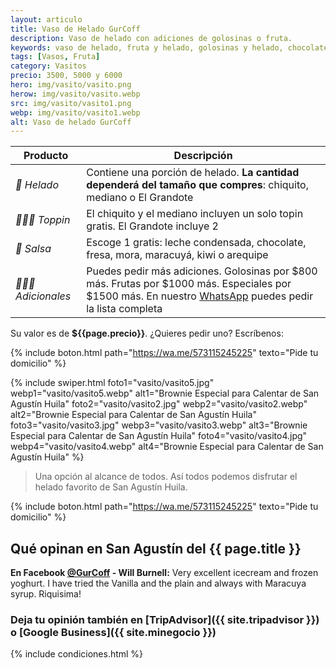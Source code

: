 ```yaml
---
layout: articulo
title: Vaso de Helado GurCoff
description: Vaso de helado con adiciones de golosinas o fruta.
keywords: vaso de helado, fruta y helado, golosinas y helado, chocolate y helado, helados, vaso con helado
tags: [Vasos, Fruta]
category: Vasitos
precio: 3500, 5000 y 6000
hero: img/vasito/vasito.png
herow: img/vasito/vasito.webp
src: img/vasito/vasito1.png
webp: img/vasito/vasito1.webp
alt: Vaso de helado GurCoff
---
```

| Producto | Descripción |
| ----------- | ------ |
| *🍦 Helado* | Contiene una porción de helado. **La cantidad dependerá del tamaño que compres**: chiquito, mediano o El Grandote |
| *🍬🍭🍓 Toppin* | El chiquito y el mediano incluyen un solo topin gratis. El Grandote incluye 2 |
| *🍶 Salsa* | Escoge 1 gratis: leche condensada, chocolate, fresa, mora, maracuyá, kiwi o arequipe |
| *🍒🥝🧀 Adicionales* | Puedes pedir más adiciones. Golosinas por $800 más. Frutas por $1000 más. Especiales por $1500 más. En nuestro [WhatsApp]({{site.whatsapp}}) puedes pedir la lista completa |

Su valor es de **${{page.precio}}**. ¿Quieres pedir uno? Escríbenos:

{% include boton.html path="https://wa.me/573115245225" texto="Pide tu domicilio" %}

<!-- Swiper -->
{% include swiper.html foto1="vasito/vasito5.jpg" webp1="vasito/vasito5.webp" alt1="Brownie Especial para Calentar de San Agustín Huila" foto2="vasito/vasito2.jpg" webp2="vasito/vasito2.webp" alt2="Brownie Especial para Calentar de San Agustín Huila" foto3="vasito/vasito3.jpg" webp3="vasito/vasito3.webp" alt3="Brownie Especial para Calentar de San Agustín Huila" foto4="vasito/vasito4.jpg" webp4="vasito/vasito4.webp" alt4="Brownie Especial para Calentar de San Agustín Huila" %}

>Una opción al alcance de todos. Así todos podemos disfrutar el helado favorito de San Agustín Huila.

{% include boton.html path="https://wa.me/573115245225" texto="Pide tu domicilio" %}

## Qué opinan en San Agustín del {{ page.title }}

**En Facebook [@GurCoff]({{site.facebook}}) - Will Burnell:** Very excellent icecream and frozen yoghurt. I have tried the Vanilla and the plain and always with Maracuya syrup. Riquisima!

### Deja tu opinión también en [TripAdvisor]({{ site.tripadvisor }}) o [Google Business]({{ site.minegocio }})

{% include condiciones.html %}
